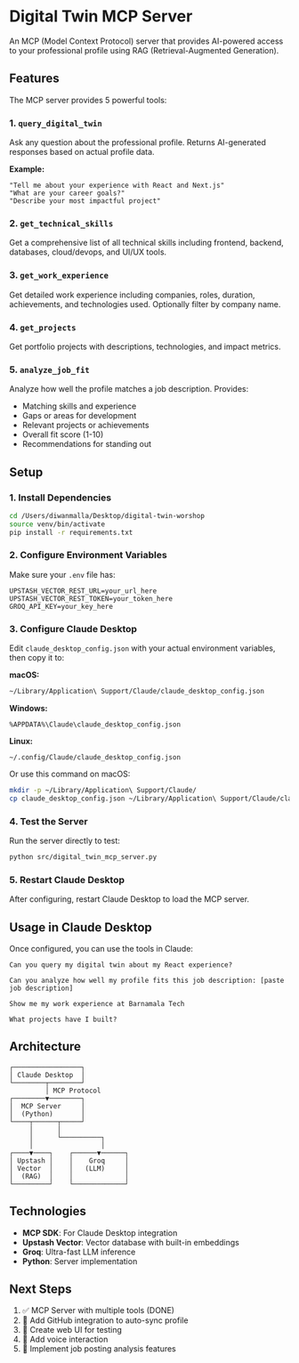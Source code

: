 # Digital Twin MCP Server

An MCP (Model Context Protocol) server that provides AI-powered access to your professional profile using RAG (Retrieval-Augmented Generation).

## Features

The MCP server provides 5 powerful tools:

### 1. `query_digital_twin`
Ask any question about the professional profile. Returns AI-generated responses based on actual profile data.

**Example:**
```
"Tell me about your experience with React and Next.js"
"What are your career goals?"
"Describe your most impactful project"
```

### 2. `get_technical_skills`
Get a comprehensive list of all technical skills including frontend, backend, databases, cloud/devops, and UI/UX tools.

### 3. `get_work_experience`
Get detailed work experience including companies, roles, duration, achievements, and technologies used. Optionally filter by company name.

### 4. `get_projects`
Get portfolio projects with descriptions, technologies, and impact metrics.

### 5. `analyze_job_fit`
Analyze how well the profile matches a job description. Provides:
- Matching skills and experience
- Gaps or areas for development
- Relevant projects or achievements
- Overall fit score (1-10)
- Recommendations for standing out

## Setup

### 1. Install Dependencies

```bash
cd /Users/diwanmalla/Desktop/digital-twin-worshop
source venv/bin/activate
pip install -r requirements.txt
```

### 2. Configure Environment Variables

Make sure your `.env` file has:
```env
UPSTASH_VECTOR_REST_URL=your_url_here
UPSTASH_VECTOR_REST_TOKEN=your_token_here
GROQ_API_KEY=your_key_here
```

### 3. Configure Claude Desktop

Edit `claude_desktop_config.json` with your actual environment variables, then copy it to:

**macOS:**
```bash
~/Library/Application\ Support/Claude/claude_desktop_config.json
```

**Windows:**
```
%APPDATA%\Claude\claude_desktop_config.json
```

**Linux:**
```
~/.config/Claude/claude_desktop_config.json
```

Or use this command on macOS:
```bash
mkdir -p ~/Library/Application\ Support/Claude/
cp claude_desktop_config.json ~/Library/Application\ Support/Claude/claude_desktop_config.json
```

### 4. Test the Server

Run the server directly to test:
```bash
python src/digital_twin_mcp_server.py
```

### 5. Restart Claude Desktop

After configuring, restart Claude Desktop to load the MCP server.

## Usage in Claude Desktop

Once configured, you can use the tools in Claude:

```
Can you query my digital twin about my React experience?

Can you analyze how well my profile fits this job description: [paste job description]

Show me my work experience at Barnamala Tech

What projects have I built?
```

## Architecture

```
┌─────────────────┐
│ Claude Desktop  │
└────────┬────────┘
         │ MCP Protocol
┌────────▼────────┐
│  MCP Server     │
│  (Python)       │
└────┬──────┬─────┘
     │      │
     │      └──────────┐
     │                 │
┌────▼────┐    ┌──────▼──────┐
│ Upstash │    │    Groq     │
│ Vector  │    │   (LLM)     │
│  (RAG)  │    │             │
└─────────┘    └─────────────┘
```

## Technologies

- **MCP SDK**: For Claude Desktop integration
- **Upstash Vector**: Vector database with built-in embeddings
- **Groq**: Ultra-fast LLM inference
- **Python**: Server implementation

## Next Steps

1. ✅ MCP Server with multiple tools (DONE)
2. 🔄 Add GitHub integration to auto-sync profile
3. 🔄 Create web UI for testing
4. 🔄 Add voice interaction
5. 🔄 Implement job posting analysis features
